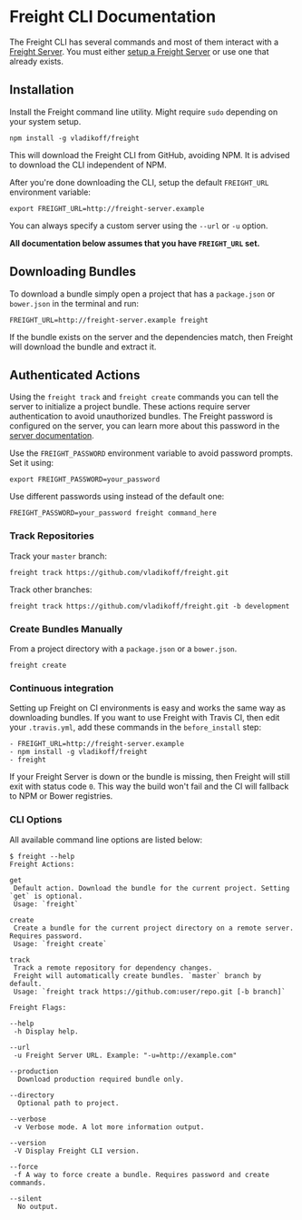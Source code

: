 # Freight CLI Documentation

The Freight CLI has several commands and most of them interact with a [Freight Server](https://github.com/vladikoff/freight-server).
You must either [setup a Freight Server]() or use one that already exists. 

## Installation

Install the Freight command line utility. Might require `sudo` depending on your system setup.

```
npm install -g vladikoff/freight 
```

This will download the Freight CLI from GitHub, avoiding NPM. 
It is advised to download the CLI independent of NPM.

After you're done downloading the CLI, setup the default `FREIGHT_URL` environment variable:
```
export FREIGHT_URL=http://freight-server.example
```

You can always specify a custom server using the `--url` or `-u` option. 

**All documentation below assumes that you have `FREIGHT_URL` set.**

## Downloading Bundles

To download a bundle simply open a project that has a `package.json` or `bower.json` in the terminal and run:
```
FREIGHT_URL=http://freight-server.example freight
```

If the bundle exists on the server and the dependencies match, then Freight will download the bundle and extract it.

## Authenticated Actions

Using the `freight track` and `freight create` commands you can tell the server to initialize a project bundle.
These actions require server authentication to avoid unauthorized bundles.
The Freight password is configured on the server, you can learn more about this password in 
 the [server documentation](https://github.com/vladikoff/freight-server/blob/master/README.md).

Use the `FREIGHT_PASSWORD` environment variable to avoid password prompts.
Set it using:
```
export FREIGHT_PASSWORD=your_password
```
Use different passwords using instead of the default one:
```
FREIGHT_PASSWORD=your_password freight command_here
```

### Track Repositories

Track your `master` branch:

``` 
freight track https://github.com/vladikoff/freight.git 
```

Track other branches:

``` 
freight track https://github.com/vladikoff/freight.git -b development
```

### Create Bundles Manually

From a project directory with a `package.json` or a `bower.json`.

``` 
freight create
```

### Continuous integration

Setting up Freight on CI environments is easy and works the same way as downloading bundles. 
If you want to use Freight with Travis CI, then edit your `.travis.yml`, add these commands in the `before_install` step:
```
- FREIGHT_URL=http://freight-server.example
- npm install -g vladikoff/freight
- freight
```

If your Freight Server is down or the bundle is missing, then Freight will still exit with status code `0`.
This way the build won't fail and the CI will fallback to NPM or Bower registries.

### CLI Options

All available command line options are listed below:

```
$ freight --help
Freight Actions:

get
 Default action. Download the bundle for the current project. Setting `get` is optional. 
 Usage: `freight`

create
 Create a bundle for the current project directory on a remote server. Requires password. 
 Usage: `freight create`

track
 Track a remote repository for dependency changes.
 Freight will automatically create bundles. `master` branch by default. 
 Usage: `freight track https://github.com:user/repo.git [-b branch]`

Freight Flags:

--help
 -h Display help.

--url
 -u Freight Server URL. Example: "-u=http://example.com"

--production
  Download production required bundle only.

--directory
  Optional path to project.

--verbose
 -v Verbose mode. A lot more information output.

--version
 -V Display Freight CLI version.

--force
 -f A way to force create a bundle. Requires password and create commands.

--silent
  No output.
```
